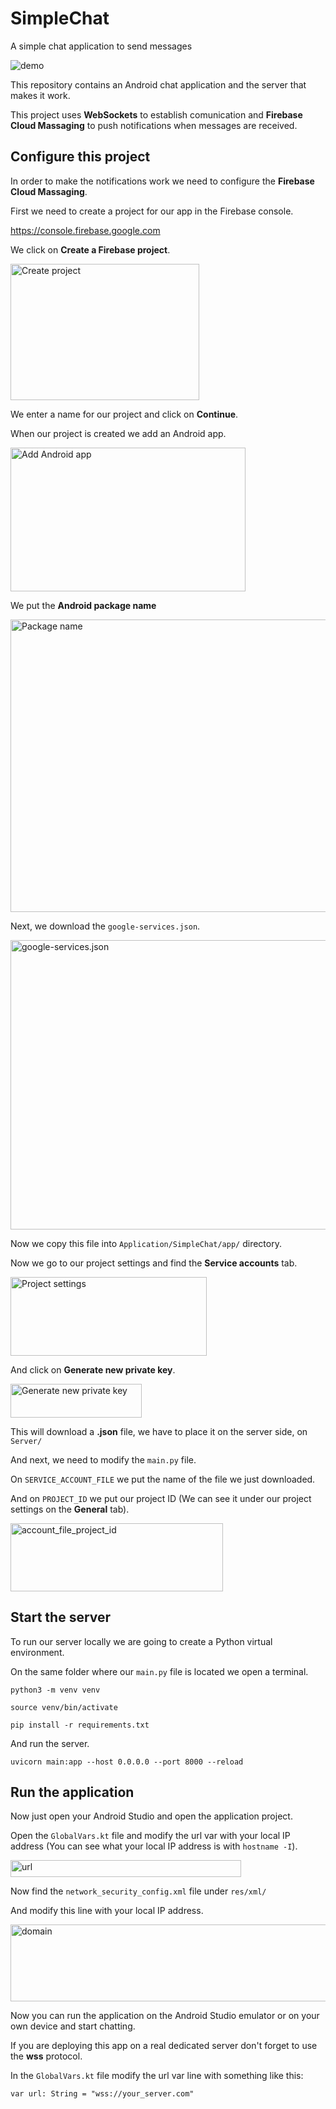 # SimpleChat
A simple chat application to send messages

![demo](https://github.com/user-attachments/assets/700fb0e1-af43-4543-b357-fe6a1b7388e1)

This repository contains an Android chat application and the server that makes it work.

This project uses **WebSockets** to establish comunication and **Firebase Cloud Massaging** to push notifications when messages are received.

## Configure this project

In order to make the notifications work we need to configure the **Firebase Cloud Massaging**.

First we need to create a project for our app in the Firebase console.

https://console.firebase.google.com

We click on **Create a Firebase project**.

<img width="302" height="218" alt="Create project" src="https://github.com/user-attachments/assets/5d70f90d-fc45-408f-8339-969eea3091f2" />

We enter a name for our project and click on **Continue**.

When our project is created we add an Android app.

<img width="376" height="230" alt="Add Android app" src="https://github.com/user-attachments/assets/63ee5419-66d7-429a-875d-e4a9643eb213" />

We put the **Android package name**

<img width="518" height="468" alt="Package name" src="https://github.com/user-attachments/assets/d5d80da4-0e99-4dc8-a60a-c204e8a0bc1d" />

Next, we download the `google-services.json`.

<img width="718" height="463" alt="google-services.json" src="https://github.com/user-attachments/assets/76996f6f-1d0d-4121-acba-68f882357ee9" />

Now we copy this file into `Application/SimpleChat/app/` directory.

Now we go to our project settings and find the **Service accounts** tab.

<img width="314" height="126" alt="Project settings" src="https://github.com/user-attachments/assets/7df7e625-a68d-4d9a-b56a-feccb23ac4ed" />

And click on **Generate new private key**.

<img width="210" height="54" alt="Generate new private key" src="https://github.com/user-attachments/assets/0934c3c7-d20e-417c-8fbf-8062a045b6a5" />

This will download a **.json** file, we have to place it on the server side, on `Server/`

And next, we need to modify the `main.py` file.

On `SERVICE_ACCOUNT_FILE` we put the name of the file we just downloaded.

And on `PROJECT_ID` we put our project ID (We can see it under our project settings on the **General** tab).

<img width="340" height="109" alt="account_file_project_id" src="https://github.com/user-attachments/assets/b2d2fe6f-908c-48de-9564-d4ee2cf558ae" />

## Start the server

To run our server locally we are going to create a Python virtual environment.

On the same folder where our `main.py` file is located we open a terminal.

`python3 -m venv venv`

`source venv/bin/activate`

`pip install -r requirements.txt`

And run the server.

`uvicorn main:app --host 0.0.0.0 --port 8000 --reload`

## Run the application

Now just open your Android Studio and open the application project.

Open the `GlobalVars.kt` file and modify the url var with your local IP address (You can see what your local IP address is with `hostname -I`).

<img width="369" height="27" alt="url" src="https://github.com/user-attachments/assets/cd145178-bf35-475d-a7f9-6905eaa37270" />

Now find the `network_security_config.xml` file under `res/xml/`

And modify this line with your local IP address.

<img width="505" height="123" alt="domain" src="https://github.com/user-attachments/assets/bd7f003c-ece5-45b2-bbfc-da47c6631da7" />

Now you can run the application on the Android Studio emulator or on your own device and start chatting.

If you are deploying this app on a real dedicated server don't forget to use the **wss** protocol.

In the `GlobalVars.kt` file modify the url var line with something like this:

`var url: String = "wss://your_server.com"`
